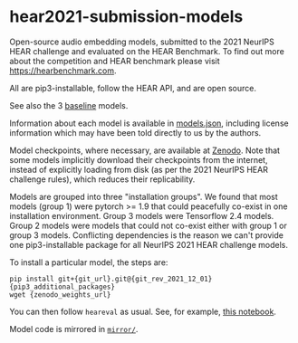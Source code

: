 # hear2021-submission-models

Open-source audio embedding models, submitted to the 2021 NeurIPS HEAR challenge and
evaluated on the HEAR Benchmark. To find out more about the competition and HEAR benchmark
please visit https://hearbenchmark.com.

All are pip3-installable, follow the HEAR API, and are open source.

See also the 3 [baseline](https://github.com/hearbenchmark/hear-baseline)
models.

Information about each model is available in [models.json](models.json),
including license information which may have been told directly to
us by the authors.

Model checkpoints, where necessary, are available at
[Zenodo](https://zenodo.org/record/6332525). Note that some models
implicitly download their checkpoints from the internet, instead
of explicitly loading from disk (as per the 2021 NeurIPS HEAR challenge rules), which reduces
their replicability.

Models are grouped into three "installation groups". We found that
most models (group 1) were pytorch >= 1.9 that could peacefully
co-exist in one installation environment. Group 3 models were
Tensorflow 2.4 models. Group 2 models were models that could not
co-exist either with group 1 or group 3 models. Conflicting
dependencies is the reason we can't provide one pip3-installable
package for all NeurIPS 2021 HEAR challenge models.

To install a particular model, the steps are:

```
pip install git+{git_url}.git@{git_rev_2021_12_01} {pip3_additional_packages}
wget {zenodo_weights_url}
```

You can then follow `heareval` as usual. See, for example, [this
notebook](https://colab.research.google.com/github/hearbenchmark/hear-eval-kit/blob/main/heareval_evaluation_example.ipynb).

Model code is mirrored in [`mirror/`](mirror/).
